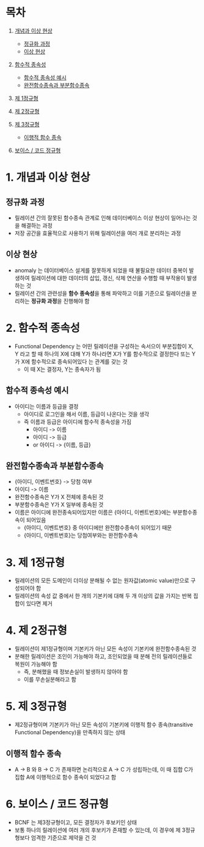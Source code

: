 # 목차

1. [개념과 이상 현상](#1-개념과-이상-현상)
    - [정규화 과정](#정규화-과정)
    - [이상 현상](#이상-현상)

2. [함수적 종속성](#2-함수적-종속성)
    - [함수적 종속성 예시](#함수적-종속성-예시)
    - [완전함수종속과 부분함수종속](#완전함수종속과-부분함수종속)

3. [제 1정규형](#3-제-1정규형)

4. [제 2정규형](#4-제-2정규형)

5. [제 3정규형](#5-제-3정규형)
    - [이행적 함수 종속](#이행적-함수-종속)

6. [보이스 / 코드 정규형](#6-보이스--코드-정규형)

# 1. 개념과 이상 현상

## 정규화 과정

* 릴레이션 간의 잘못된 함수종속 관계로 인해 데이터베이스 이상 현상이 일어나는 것을 해결하는 과정
* 저장 공간을 효율적으로 사용하기 위해 릴레이션을 여러 개로 분리하는 과정

## 이상 현상

* anomaly 는 데이터베이스 설게를 잘못하게 되었을 때 불필요한 데이터 중복이 발생하여 릴레이션에 대한 데이터의 삽입, 갱신, 삭제 연산을 수행할 때 부작용이 발생하는 것
* 릴레이션 간의 관련성을 **함수 종속성**을 통해 파악하고 이를 기준으로 릴레이션을 분리하는 **정규화 과정**을 진행해야 함

# 2. 함수적 종속성

* Functional Dependency 는 어떤 릴레이션을 구성하는 속서으이 부분집합이 X, Y 라고 할 때 하나의 X에 대해 Y가 하나라면 X가 Y를 함수적으로 결정한다 또는 Y가 X에 함수적으로 종속되어있다
  는 관계를 갖는 것
    * 이 때 X는 결정자, Y는 종속자가 됨

## 함수적 종속성 예시

* 아이디는 이름과 등급을 결정
    * 아이디로 로그인을 해서 이름, 등급이 나온다는 것을 생각
    * 즉 이름과 등급은 아이디에 함수적 종속성을 가짐
        * 아이디 -> 이름
        * 아이디 -> 등급
        * or 아이디 -> {이름, 등급}

## 완전함수종속과 부분함수종속

* {아이디, 이벤트번호} -> 당첨 여부
* 아이디 -> 이름
* 완전함수종속은 Y가 X 전체에 종속된 것
* 부분함수종속은 Y가 X 일부에 종속된 것
* 이름은 아이디에 완전종속되어있지만 이름은 {아이디, 이벤트번호}에는 부분함수종속이 되어있음
    * {아이디, 이벤트번호} 중 아이디에만 완전함수종속이 되어있기 때문
    * {아이디, 이벤트번호}는 당첨여부와는 완전함수종속

# 3. 제 1정규형

* 릴레이션의 모든 도메인이 더이상 분해될 수 없는 원자값(atomic value)만으로 구성되어야 함
* 릴레이션의 속성 값 중에서 한 개의 기본키에 대해 두 개 이상의 값을 가지는 반복 집합이 있다면 제거

# 4. 제 2정규형

* 릴레이션이 제1정규형이며 기본키가 아닌 모든 속성이 기본키에 완전함수종속된 것
* 분해한 릴레이션은 조인이 가능해야 하고, 조인되었을 때 분해 전의 릴레이션들로 복원이 가능해야 함
    * 즉, 분해했을 때 정보손실이 발생하지 않아야 함
    * 이를 무손실분해라고 함

# 5. 제 3정규형

* 제2정규형이며 기본키가 아닌 모든 속성이 기본키에 이행적 함수 종속(transitive Functional Dependency)을 만족하지 않는 상태

## 이행적 함수 종속

* A -> B 와 B -> C 가 존재하면 논리적으로 A -> C 가 성립하는데, 이 때 집합 C가 집합 A에 이행적으로 함수 종속이 되었다고 함

# 6. 보이스 / 코드 정규형

* BCNF 는 제3정규형이고, 모든 결정자가 후보키인 상태
* 보통 하나의 릴레이션에 여러 개의 후보키가 존재할 수 있는데, 이 경우에 제 3정규형보다 엄격한 기준으로 제약을 건 것